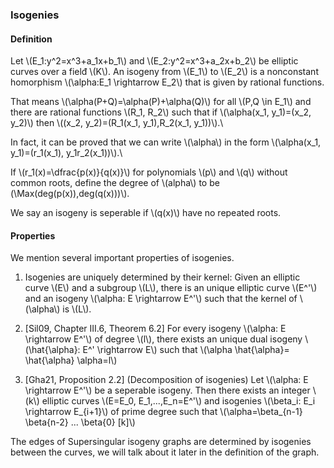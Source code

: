 ### Isogenies

#### Definition

Let \\(E_1:y^2=x^3+a_1x+b_1\\) and \\(E_2:y^2=x^3+a_2x+b_2\\) be elliptic curves over a fielđ \\(K\\). An isogeny from \\(E_1\\) to \\(E_2\\) is a nonconstant homorphism \\(\alpha:E_1 \rightarrow E_2\\) that is given by rational functions. 

That means \\(\alpha(P+Q)=\alpha(P)+\alpha(Q)\\) for all \\(P,Q \in E_1\\) and there are rational functions \\(R_1, R_2\\) such that if \\(\alpha(x_1, y_1)=(x_2, y_2)\\) then \\((x_2, y_2)=(R_1(x_1, y_1),R_2(x_1, y_1))\\).\\

In fact, it can be proved that we can write \\(\alpha\\) in the form \\(\alpha(x_1, y_1)=(r_1(x_1), y_1r_2(x_1))\\).\\

If \\(r_1(x)=\dfrac{p(x)}{q(x)}\\) for polynomials 
\\(p\\) and \\(q\\) without common roots, define the degree of \\(alpha\\) to be (\\Max(deg(p(x)),deg(q(x)))\\). 

We say an isogeny is seperable if \\(q(x)\\) have no repeated roots.

#### Properties

We mention several important properties of isogenies.

1. Isogenies are uniquely determined by their kernel: Given an elliptic curve \\(E\\) and a subgroup \\(L\\), there is an unique elliptic curve \\(E^'\\) and an isogeny \\(\alpha: E \rightarrow E^'\\) such that the kernel of \\(\alpha\\) is \\(L\\).

1. [Sil09, Chapter III.6, Theorem 6.2] For every isogeny \\(\alpha: E \rightarrow E^'\\) of degree \\(l\\), there exists an unique dual isogeny \\(\hat{\alpha}: E^' \rightarrow E\\) such that \\(\alpha \hat{\alpha}= \hat{\alpha} \alpha=l\\)

1. [Gha21, Proposition 2.2] (Decomposition of isogenies)  Let \\(\alpha: E \rightarrow E^'\\) be a seperable isogeny. Then there exists an integer \\(k\\) elliptic curves \\(E=E_0, E_1,...,E_n=E^'\\) and isogenies \\(\beta_i: E_i \rightarrow E_{i+1}\\) of prime degree such that \\(\alpha=\beta_{n-1} \beta{n-2} ... \beta{0} [k]\\)

The edges of Supersingular isogeny graphs are determined by isogenies between the curves, we will talk about it later in the definition of the graph.